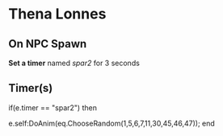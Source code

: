 # Thena Lonnes
## On NPC Spawn

**Set a timer** named *spar2* for 3 seconds
## Timer(s)

if(e.timer == "spar2") then


e.self:DoAnim(eq.ChooseRandom(1,5,6,7,11,30,45,46,47));
end

